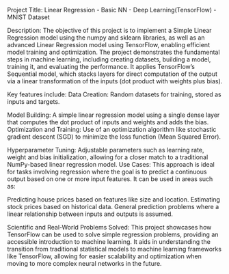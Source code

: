 Project Title: 
Linear Regression - Basic NN - Deep Learning(TensorFlow) - MNIST Dataset

Description:
The objective of this project is to implement a Simple Linear Regression model using the numpy and sklearn libraries, as well as an advanced Linear Regression model using TensorFlow, enabling efficient model training and optimization.
The project demonstrates the fundamental steps in machine learning, including creating datasets, building a model, training it, and evaluating the performance.
It applies TensorFlow’s Sequential model, which stacks layers for direct computation of the output via a linear transformation of the inputs (dot product with weights plus bias).

Key features include:
Data Creation: 
Random datasets for training, stored as inputs and targets.

Model Building: 
A simple linear regression model using a single dense layer that computes the dot product of inputs and weights and adds the bias.
Optimization and Training: Use of an optimization algorithm like stochastic gradient descent (SGD) to minimize the loss function (Mean Squared Error).

Hyperparameter Tuning:
 Adjustable parameters such as learning rate, weight and bias initialization, allowing for a closer match to a traditional NumPy-based linear regression model.
Use Cases:
This approach is ideal for tasks involving regression where the goal is to predict a continuous output based on one or more input features. It can be used in areas such as:

Predicting house prices based on features like size and location.
Estimating stock prices based on historical data.
General prediction problems where a linear relationship between inputs and outputs is assumed.

Scientific and Real-World Problems Solved:
This project showcases how TensorFlow can be used to solve simple regression problems, providing an accessible introduction to machine learning. 
It aids in understanding the transition from traditional statistical models to machine learning frameworks like TensorFlow, allowing for easier scalability and optimization when moving to more complex neural networks in the future.
